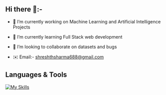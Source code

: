 ## Hi there 👋:-


<!--**shreshth3142857/shreshth3142857** is a ✨ _special_ ✨ repository because its `README.md` (this file) appears on your GitHub profile.-->

- 🔭 I’m currently working on Machine Learning and Artificial Intelligence Projects                

- 🌱 I’m currently learning Full Stack web development                                                                  
  
- 👯 I’m looking to collaborate on datasets and bugs          
                           
- ✉️ Email:- shreshthsharma688@gmail.com

 ## Languages & Tools

[![My Skills](https://skillicons.dev/icons?i=js,html,css,bootstrap,figma,python,flask,c,cpp,linux,mysql,vscode,wordpress&perline=8)](https://skillicons.dev)


 <!--- ![Leetcode Stats](https://leetcard.jacoblin.cool/Sharma3142857?ext=heatmap)



 

 



  


